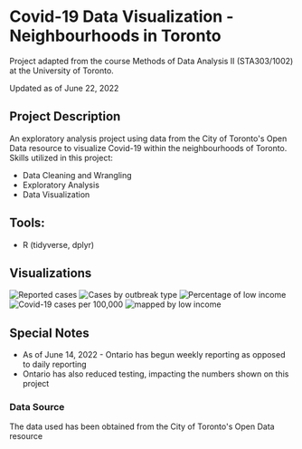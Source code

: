 # Covid-19 Data Visualization - Neighbourhoods in Toronto
Project adapted from the course Methods of Data Analysis II (STA303/1002) at the University of Toronto. 

Updated as of June 22, 2022

## Project Description
An exploratory analysis project using data from the City of Toronto's Open Data resource to visualize Covid-19 within the neighbourhoods of Toronto. Skills utilized in this project: 
* Data Cleaning and Wrangling
* Exploratory Analysis
* Data Visualization

## Tools: 
* R (tidyverse, dplyr)

## Visualizations
![Reported cases](https://user-images.githubusercontent.com/81878690/175114888-057ff695-b843-4e98-8e27-fac922134501.png)
![Cases by outbreak type](https://user-images.githubusercontent.com/81878690/175114878-be69d29e-8e8f-45ac-bffd-f1c2802c97c3.png)
![Percentage of low income](https://user-images.githubusercontent.com/81878690/175114886-0d06d1fc-42c5-4610-9b6e-a0e1f491a6f7.png)
![Covid-19 cases per 100,000](https://user-images.githubusercontent.com/81878690/175114882-e06bd599-c37f-408f-bb49-244a376fe541.png)
![mapped by low income](https://user-images.githubusercontent.com/81878690/175114885-30b5a5fc-83bb-46cd-890a-3aac5e788c31.png)


## Special Notes
* As of June 14, 2022 - Ontario has begun weekly reporting as opposed to daily reporting
* Ontario has also reduced testing, impacting the numbers shown on this project

### Data Source 
The data used has been obtained from the City of Toronto's Open Data resource


